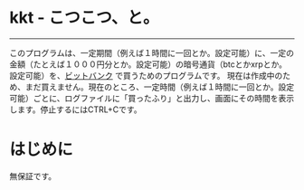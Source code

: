 # kkt - こつこつ、と。
-----
このプログラムは、一定期間（例えば１時間に一回とか。設定可能）に、一定の金額（たとえば１０００円分とか。設定可能）の暗号通貨（btcとかxrpとか。設定可能）を、[ビットバンク](https://bitbank.cc/) で買うためのプログラムです。
現在は作成中のため、まだ買えません。現在のところ、一定時間（例えば１時間に一回とか。設定可能）ごとに、ログファイルに「買ったふり」と出力し、画面にその時間を表示します。停止するにはCTRL+Cです。
# はじめに
無保証です。
